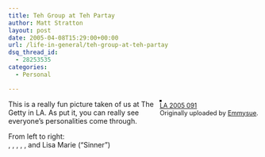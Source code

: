 ```yaml
---
title: Teh Group at Teh Partay
author: Matt Stratton
layout: post
date: 2005-04-08T15:29:00+00:00
url: /life-in-general/teh-group-at-teh-partay
dsq_thread_id:
  - 28253535
categories:
  - Personal

---
```

<div style="float:right;margin-left:10px;margin-bottom:10px;">
  <a href="http://www.flickr.com/photos/43258430@N00/8816245/" title="photo sharing"><img src="http://photos7.flickr.com/8816245_e8a8b56052_m.jpg" alt="" style="border:solid 2px #000000;" /></a> <br /> <span style="font-size:.9em;margin-top:0;"> <a href="http://www.flickr.com/photos/43258430@N00/8816245/">LA 2005 091</a> <br /> Originally uploaded by <a href="http://www.flickr.com/people/43258430@N00/">Emmysue</a>. </span>
</div>

This is a really fun picture taken of us at The Getty in LA. As put it, you can really see everyone&#8217;s personalities come through.

From left to right:  
, , , , , and Lisa Marie (&#8220;Sinner&#8221;)